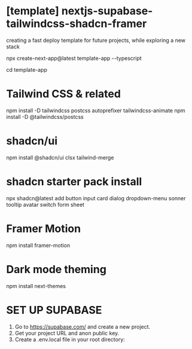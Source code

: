# [template] nextjs-supabase-tailwindcss-shadcn-framer
 creating a fast deploy template for future projects, while exploring a new stack


npx create-next-app@latest template-app --typescript

cd template-app

# Tailwind CSS & related
npm install -D tailwindcss postcss autoprefixer tailwindcss-animate
npm install -D @tailwindcss/postcss

# shadcn/ui
npm install @shadcn/ui clsx tailwind-merge
# shadcn starter pack install
npx shadcn@latest add button input card dialog dropdown-menu sonner tooltip avatar switch form sheet

# Framer Motion
npm install framer-motion

# Dark mode theming
npm install next-themes


# SET UP SUPABASE
1. Go to https://supabase.com/ and create a new project.
2. Get your project URL and anon public key.
3. Create a .env.local file in your root directory:
